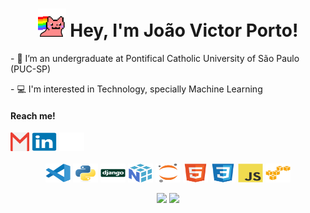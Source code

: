 <h1 align="center"><img src="./files/party-nyan.gif" width="45px"> Hey, I'm João Victor Porto!</h1>

<!----- <p align="center">
  <i>“There is a reason why all things are as they are.”</i>
  <br>
  <b>Bram Stoker, Dracula<b/>
</p> ----->

<div>
  <p>- 🌱 I’m an undergraduate at Pontifical Catholic University of São Paulo (PUC-SP)</p>
  <p>- 💻 I'm interested in Technology, specially Machine Learning</p>
</div>

<div>
  <h4>Reach me!</h4>
  <a href="mailto:joaovictor.porto@hotmail.com"><img src="./files/gmail.svg" height=30 width=30 target="_blank"></a>
  <a href="https://www.linkedin.com/in/jvporto" target="_blank"><img src="./files/linkedin.svg" height=30 width=40 target="_blank"></a>
  <a href="https://www.github.com/jv-porto" target="_blank"><img src="./files/github.svg" height=30 width=40 target="_blank"></a>
</div>
<br>
<div align="center">
  <img align="center" alt="VSCode" height="30" width="40" src="./files/vscode.svg">
  <img align="center" alt="Python" height="30" width="40" src="./files/python.svg">
  <img align="center" alt="Django" height="30" width="40" src="./files/django.svg">
  
  <img align="center" alt="NumPy" height="30" width="40" src="./files/numpy.svg">
  <img align="center" alt="Jupyter" height="30" width="40" src="./files/jupyter.svg">
  <!----- img align="center" alt="TensorFlow" height="30" width="40" src="./files/tensorflow.svg" ----->
  
  <img align="center" alt="HTML5" height="30" width="40" src="./files/html5.svg">
  <img align="center" alt="CSS3" height="30" width="40" src="./files/css3.svg">
  <img align="center" alt="Javascript" height="30" width="40" src="./files/javascript.svg">
  
  <!----- <img align="center" alt="Google" height="30" width="40" src="./files/google.svg"> ----->
  <!----- <img align="center" alt="GoogleCloud" height="30" width="40" src="./files/googlecloud.svg"> ----->
  <img align="center" alt="AWS" height="30" width="40" src="./files/amazonwebservices.svg">
  
  <!----- img align="center" alt="MySQL" height="30" width="40" src="./files/mysql.svg" ----->
</div>
<br>
<div align="center">
  <img height='140' src="https://github-readme-stats.vercel.app/api?username=jv-porto&show_icons=true&theme=dracula&include_all_commits=true&count_private=true"/>
  <img height='140' src="https://github-readme-stats.vercel.app/api/top-langs/?username=jv-porto&layout=compact&langs_count=16&theme=dracula"/>
</div>

<!----- <div align="center">
  <img align="center" alt="Snake animation" src="https://github.com/jv-porto/jv-porto/blob/output/github-contribution-grid-snake.svg">
</div> ----->
